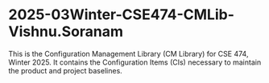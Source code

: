 # 2025-03Winter-CSE474-CMLib-Vishnu.Soranam
This is the Configuration Management Library (CM Library) for CSE 474, Winter 2025. It contains the Configuration Items (CIs) necessary to maintain the product and project baselines.
